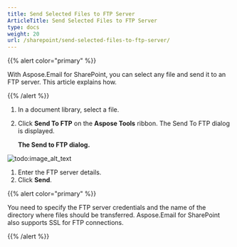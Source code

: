 ```yaml
---
title: Send Selected Files to FTP Server
ArticleTitle: Send Selected Files to FTP Server
type: docs
weight: 20
url: /sharepoint/send-selected-files-to-ftp-server/
---
```


{{% alert color="primary" %}} 

With Aspose.Email for SharePoint, you can select any file and send it to an FTP server. This article explains how.

{{% /alert %}} 

1. In a document library, select a file.
1. Click **Send To FTP** on the **Aspose Tools** ribbon.
   The Send To FTP dialog is displayed. 

   **The Send to FTP dialog.** 

![todo:image_alt_text](send-selected-files-to-ftp-server_1.png)




1. Enter the FTP server details.
1. Click **Send**.

{{% alert color="primary" %}} 

You need to specify the FTP server credentials and the name of the directory where files should be transferred. Aspose.Email for SharePoint also supports SSL for FTP connections.

{{% /alert %}}
